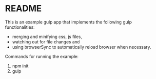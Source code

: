# README #

This is an example gulp app that implements the following gulp functionalities:
* merging and minifying css, js files, 
* watching out for file changes and
* using browserSync to automatically reload browser when necessary. 

Commands for running the example:
1. npm init
1. gulp 